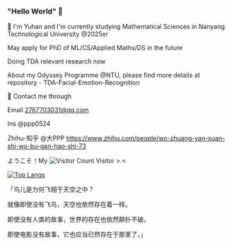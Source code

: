 ### "Hello World" 👋

🌱 I'm Yuhan and I'm currently studying Mathematical Sciences in Nanyang Technological University @2025er

May apply for PhD of ML/CS/Applied Maths/DS in the future

Doing TDA relevant research now

About my Odyssey Programme @NTU, please find more details at repository - TDA-Facial-Emotion-Recognition

👯 Contact me through 

Email 2767703031@qq.com

Ins @ppp0524

Zhihu-知乎 @大PPP https://www.zhihu.com/people/wo-zhuang-yan-xuan-shi-wo-bu-gan-hao-shi-73


<!--
**Yuhan0524/Yuhan0524** is a ✨ _special_ ✨ repository because its `README.md` (this file) appears on your GitHub profile.

Here are some ideas to get you started:

- 🔭 I’m currently working on ...

- 👯 I’m looking to collaborate on ...
- 🤔 I’m looking for help with ...
- 💬 Ask me about ...
- 📫 How to reach me: ...
- 😄 Pronouns: ...
- ⚡ Fun fact: ...
-->
ようこそ！My ![Visitor Count](https://profile-counter.glitch.me/Yuhan0524/count.svg) Visitor >.<

[![Top Langs](https://github-readme-stats.vercel.app/api/top-langs/?username=Yuhan0524&layout=compact)](https://github.com/Yuhan0524/github-readme-stats)

「鸟儿是为何飞翔于天空之中？

就像即使没有飞鸟，天空也依然存在着一样。

即使没有人类的故事，世界的存在也依然颠扑不破。

即使电影没有故事，它也应当已然存在于那里了。」
